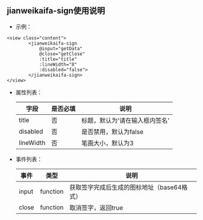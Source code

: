 ## jianweikaifa-sign使用说明

* 示例：
```
<view class="content">
		<jianweikaifa-sign 
			@input="getData" 
			@close="getClose"
			:title="title" 
			:lineWidth="8" 
			:disabled="false">				
		</jianweikaifa-sign>
</view>
```

* 属性列表：

	| 字段 | 是否必填 | 说明 |
	| -------- | -------- |-------- |
	| title| 否| 标题，默认为'请在输入框内签名' |
	| disabled| 否| 是否禁用，默认为false |
	| lineWidth| 否| 笔画大小，默认为3 |

	
* 事件列表：

	| 事件 | 类型 | 说明 |
	| -------- | -------- |-------- |
	| input| function | 获取签字完成后生成的图标地址（base64格式）|
 	| close| function | 取消签字，返回true|